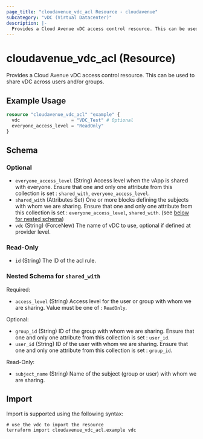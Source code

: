 ```yaml
---
page_title: "cloudavenue_vdc_acl Resource - cloudavenue"
subcategory: "vDC (Virtual Datacenter)"
description: |-
  Provides a Cloud Avenue vDC access control resource. This can be used to share vDC across users and/or groups.
---
```


# cloudavenue_vdc_acl (Resource)

Provides a Cloud Avenue vDC access control resource. This can be used to share vDC across users and/or groups.

## Example Usage

```terraform
resource "cloudavenue_vdc_acl" "example" {
  vdc                   = "VDC_Test" # Optional
  everyone_access_level = "ReadOnly"
}
```

<!-- schema generated by tfplugindocs -->
## Schema

### Optional

- `everyone_access_level` (String) Access level when the vApp is shared with everyone. Ensure that one and only one attribute from this collection is set : `shared_with`, `everyone_access_level`.
- `shared_with` (Attributes Set) One or more blocks defining the subjects with whom we are sharing. Ensure that one and only one attribute from this collection is set : `everyone_access_level`, `shared_with`. (see [below for nested schema](#nestedatt--shared_with))
- `vdc` (String) (ForceNew) The name of vDC to use, optional if defined at provider level.

### Read-Only

- `id` (String) The ID of the acl rule.

<a id="nestedatt--shared_with"></a>
### Nested Schema for `shared_with`

Required:

- `access_level` (String) Access level for the user or group with whom we are sharing. Value must be one of : `ReadOnly`.

Optional:

- `group_id` (String) ID of the group with whom we are sharing. Ensure that one and only one attribute from this collection is set : `user_id`.
- `user_id` (String) ID of the user with whom we are sharing. Ensure that one and only one attribute from this collection is set : `group_id`.

Read-Only:

- `subject_name` (String) Name of the subject (group or user) with whom we are sharing.

## Import

Import is supported using the following syntax:
```shell
# use the vdc to import the resource
terraform import cloudavenue_vdc_acl.example vdc
```
